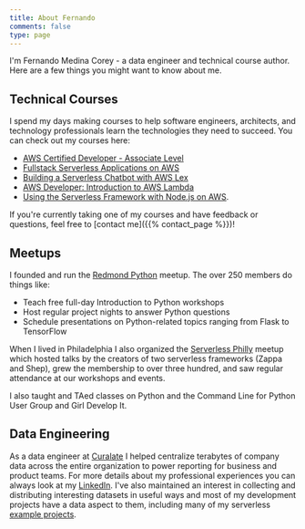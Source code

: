 ```yaml
---
title: About Fernando
comments: false
type: page
---
```


I'm Fernando Medina Corey - a data engineer and technical course author. Here are a few things you might want to know about me.


## Technical Courses

I spend my days making courses to help software engineers, architects, and technology professionals learn the technologies they need to succeed. You can check out my courses here:

- [AWS Certified Developer - Associate Level](https://linuxacademy.com/amazon-web-services/training/course/name/aws-certified-developer-associate-2018)
- [Fullstack Serverless Applications on AWS](https://linuxacademy.com/amazon-web-services/training/course/name/developing-full-stack-serverless-applications-on-aws) 
- [Building a Serverless Chatbot with AWS Lex](https://linuxacademy.com/amazon-web-services/training/course/name/building-a-serverless-chatbot-with-aws-lex)
- [AWS Developer: Introduction to AWS Lambda](https://www.pluralsight.com/courses/aws-developer-introduction-aws-lambda)
- [Using the Serverless Framework with Node.js on AWS](https://www.pluralsight.com/courses/aws-nodejs-serverless-framework-using).

If you're currently taking one of my courses and have feedback or questions, feel free to [contact me]({{% contact_page %}})!

## Meetups

I founded and run the [Redmond Python](https://www.meetup.com/Redmond-Python-User-Group/) meetup. The over 250 members do things like:
- Teach free full-day Introduction to Python workshops
- Host regular project nights to answer Python questions
- Schedule presentations on Python-related topics ranging from Flask to TensorFlow 

When I lived in Philadelphia I also organized the [Serverless Philly](https://www.meetup.com/ServerlessPHL/) meetup which hosted talks by the creators of two serverless frameworks (Zappa and Shep), grew the membership to over three hundred, and saw regular attendance at our workshops and events.

I also taught and TAed classes on Python and the Command Line for Python User Group and Girl Develop It.

## Data Engineering

As a data engineer at [Curalate](https://www.curalate.com) I helped centralize terabytes of company data across the entire organization to power reporting for business and product teams. For more details about my professional experiences you can always look at my [LinkedIn](https://www.linkedin.com/in/fmc-sea/). I've also maintained an interest in collecting and distributing interesting datasets in useful ways and most of my development projects have a data aspect to them, including many of my serverless [example projects](https://www.serverlessfoo.com/).
